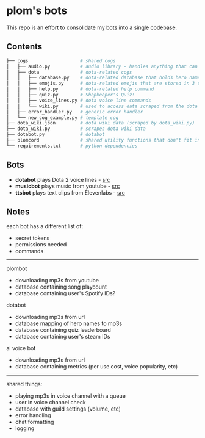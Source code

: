 # plom's bots

This repo is an effort to consolidate my bots into a single codebase.

## Contents

```bash
├── cogs                   # shared cogs
│   ├── audio.py           # audio library - handles anything that can be heard
│   ├── dota               # dota-related cogs
│   │   ├── database.py    # dota-related database that holds hero names and voice lines
│   │   ├── emojis.py      # dota-related emojis that are stored in 3 different discord servers
│   │   ├── help.py        # dota-related help command
│   │   ├── quiz.py        # Shopkeeper's Quiz!
│   │   ├── voice_lines.py # dota voice line commands
│   │   └── wiki.py        # used to access data scraped from the dota wiki
│   ├── error_handler.py   # generic error handler
│   └── new_cog_example.py # template cog
├── dota_wiki.json         # dota wiki data (scraped by dota_wiki.py)
├── dota_wiki.py           # scrapes dota wiki data
├── dotabot.py             # dotabot
├── plomcord               # shared utility functions that don't fit in a cog
└── requirements.txt       # python dependencies
```

## Bots

- **dotabot** plays Dota 2 voice lines - [src](https://github.com/plomdawg/dotabot)
- **musicbot** plays music from youtube - [src](https://github.com/plomdawg/plombot)
- **ttsbot** plays text clips from Elevenlabs - [src](https://github.com/plomdawg/discord-ai-voice-bot)

## Notes

each bot has a different list of:
- secret tokens
- permissions needed
- commands

---

plombot
- downloading mp3s from youtube
- database containing song playcount
- database containing user's Spotify IDs?


dotabot
- downloading mp3s from url
- database mapping of hero names to mp3s
- database containing quiz leaderboard
- database containing user's steam IDs



ai voice bot
- downloading mp3s from url
- database containing metrics (per use cost, voice popularity, etc)

---

shared things:
- playing mp3s in voice channel with a queue
- user in voice channel check
- database with guild settings (volume, etc)
- error handling
- chat formatting
- logging